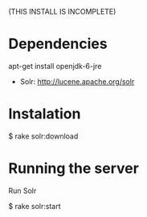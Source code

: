 (THIS INSTALL IS INCOMPLETE)

Dependencies
============

apt-get install openjdk-6-jre

* Solr: http://lucene.apache.org/solr

Instalation
===========

$ rake solr:download

Running the server
==================
Run Solr

$ rake solr:start
